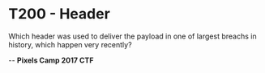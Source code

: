 T200 - Header
===============

Which header was used to deliver the payload in one of largest breachs in history, which happen very recently?


--
**Pixels Camp 2017 CTF**
